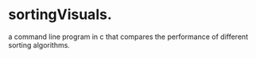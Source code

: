 # sortingVisuals.
a command line program in c that compares the performance of different sorting algorithms.
